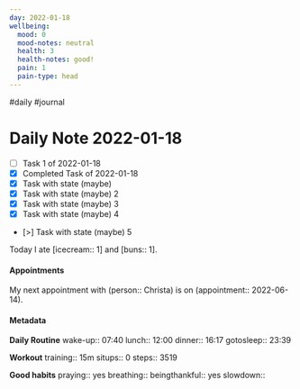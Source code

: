 ```yaml
---
day: 2022-01-18
wellbeing:
  mood: 0
  mood-notes: neutral
  health: 3
  health-notes: good!
  pain: 1
  pain-type: head
---
```

#daily #journal

# Daily Note 2022-01-18

- [ ] Task 1 of 2022-01-18
- [x] Completed Task of 2022-01-18
- [x] Task with state (maybe)
- [x] Task with state (maybe) 2
- [x] Task with state (maybe) 3
- [x] Task with state (maybe) 4
- [>] Task with state (maybe) 5

Today I ate [icecream:: 1] and [buns:: 1].

#### Appointments
My next appointment with (person:: Christa) is on (appointment:: 2022-06-14).

#### Metadata

**Daily Routine**
wake-up:: 07:40
lunch:: 12:00
dinner:: 16:17
gotosleep:: 23:39

**Workout**
training:: 15m
situps:: 0
steps:: 3519

**Good habits**
praying:: yes
breathing:: 
beingthankful:: yes
slowdown:: 
